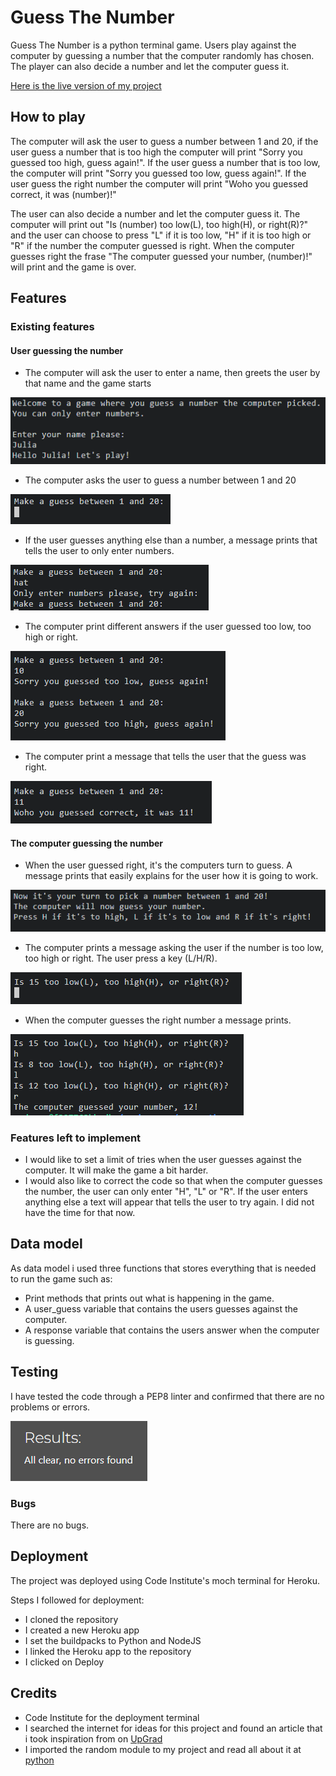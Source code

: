 # Guess The Number

Guess The Number is a python terminal game. Users play against the computer by guessing a number that the computer randomly has chosen. The player can also decide a number and let the computer guess it. 

[Here is the live version of my project](https://guess-the-number-juliachelsie-12b6099377e2.herokuapp.com/)

## How to play

 The computer will ask the user to guess a number between 1 and 20, if the user guess a number that is too high the computer will print "Sorry you guessed too high, guess again!". If the user guess a number that is too low, the computer will print "Sorry you guessed too low, guess again!". If the user guess the right number the computer will print "Woho you guessed correct, it was (number)!"

The user can also decide a number and let the computer guess it. The computer will print out "Is (number) too low(L), too high(H), or right(R)?" and the user can choose to press "L" if it is too low, "H" if it is too high or "R" if the number the computer guessed is right. When the computer guesses right the frase "The computer guessed your number, (number)!" will print and the game is over. 

## Features

### Existing features

#### User guessing the number

- The computer will ask the user to enter a name, then greets the user by that name and the game starts

![Name](https://github.com/juliachelsie/guess-the-number/blob/main/documentation/welcomename.PNG)

- The computer asks the user to guess a number between 1 and 20

![MakeGuess](https://github.com/juliachelsie/guess-the-number/blob/main/documentation/makeguess2.PNG)

- If the user guesses anything else than a number, a message prints that tells the user to only enter numbers.

![Guess](https://github.com/juliachelsie/guess-the-number/blob/main/documentation/guesshat.PNG)

- The computer print different answers if the user guessed too low, too high or right.

![Guess_High_Low](https://github.com/juliachelsie/guess-the-number/blob/main/documentation/user-guess-high-low.PNG)

- The computer print a message that tells the user that the guess was right.

![Result](https://github.com/juliachelsie/guess-the-number/blob/main/documentation/result-user2.PNG)

#### The computer guessing the number

- When the user guessed right, it's the computers turn to guess. A message prints that easily explains for the user how it is going to work.

![ComputerTurn](https://github.com/juliachelsie/guess-the-number/blob/main/documentation/computerturn.PNG)

- The computer prints a message asking the user if the number is too low, too high or right. The user press a key (L/H/R).

![copmuter_guessing](https://github.com/juliachelsie/guess-the-number/blob/main/documentation/comnputer-guess.PNG)

- When the computer guesses the right number a message prints.

![ComputerWin](https://github.com/juliachelsie/guess-the-number/blob/main/documentation/computer-result.PNG)

### Features left to implement
- I would like to set a limit of tries when the user guesses against the computer. It will make the game a bit harder.
- I would also like to correct the code so that when the computer guesses the number, the user can only enter "H", "L" or "R". If the user enters anything else a text will appear that tells the user to try again. I did not have the time for that now.

## Data model

As data model i used three functions that stores everything that is needed to run the game such as:
- Print methods that prints out what is happening in the game.
- A user_guess variable that contains the users guesses against the computer.
- A response variable that contains the users answer when the computer is guessing.


## Testing

I have tested the code through a PEP8 linter and confirmed that there are no problems or errors.

![Testing](https://github.com/juliachelsie/guess-the-number/blob/main/documentation/test-validator.PNG)

### Bugs
There are no bugs.

## Deployment

The project was deployed using Code Institute's moch terminal for Heroku.

Steps I followed for deployment:
- I cloned the repository
- I created a new Heroku app 
- I set the buildpacks to Python and NodeJS
- I linked the Heroku app to the repository
- I clicked on Deploy

## Credits

- Code Institute for the deployment terminal
- I searched the internet for ideas for this project and found an article that i took inspiration from on [UpGrad](https://www.upgrad.com/blog/python-projects-ideas-topics-beginners/)
- I imported the random module to my project and read all about it at [python](https://docs.python.org/3/library/random.html)


